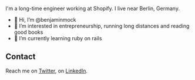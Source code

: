 I'm a long-time engineer working at Shopify. I live near Berlin, Germany.


- 👋 Hi, I’m @benjaminmock
- 👀 I’m interested in entrepreneurship, running long distances and reading good books
- 🌱 I’m currently learning ruby on rails
<!-- 💞️ I’m looking to collaborate on ... -->
<!-- 📫 How to reach me ... -->

## Contact
Reach me on [Twitter](https://twitter.com/benjaminmock), on [LinkedIn](https://www.linkedin.com/in/benjamin-mock/).

<!---
benjaminmock/benjaminmock is a ✨ special ✨ repository because its `README.md` (this file) appears on your GitHub profile.
You can click the Preview link to take a look at your changes.
--->
